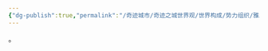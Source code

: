 ```yaml
---
{"dg-publish":true,"permalink":"/奇迹城市/奇迹之城世界观/世界构成/势力组织/雅兰/雅兰/","dgPassFrontmatter":true}
---
```


。